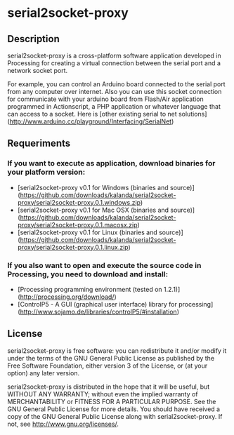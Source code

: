serial2socket-proxy
===================

Description
-----------

serial2socket-proxy is a cross-platform software application developed in Processing for creating a virtual connection between the serial port and a network socket port. 

For example, you can control an Arduino board connected to the serial port from any computer over internet. Also you can use this socket connection for communicate with your arduino board from Flash/Air application programmed in Actionscript, a PHP application or whatever language that can access to a socket. Here is [other existing serial to net solutions] (http://www.arduino.cc/playground/Interfacing/SerialNet)


Requeriments
------------

### If you want to execute as application, download binaries for your platform version:

* [serial2socket-proxy v0.1 for Windows (binaries and source)] (https://github.com/downloads/kalanda/serial2socket-proxy/serial2socket-proxy.0.1.windows.zip)
* [serial2socket-proxy v0.1 for Mac OSX (binaries and source)] (https://github.com/downloads/kalanda/serial2socket-proxy/serial2socket-proxy.0.1.macosx.zip)
* [serial2socket-proxy v0.1 for Linux (binaries and source)] (https://github.com/downloads/kalanda/serial2socket-proxy/serial2socket-proxy.0.1.linux.zip)


### If you also want to open and execute the source code in Processing, you need to download and install:

* [Processing programming environment (tested on 1.2.1)] (http://processing.org/download/)
* [ControlP5 - A GUI (graphical user interface) library for processing] (http://www.sojamo.de/libraries/controlP5/#installation)


License
-------

serial2socket-proxy is free software: you can redistribute it and/or modify it under the terms of the GNU General Public License as published by the Free Software Foundation, either version 3 of the License, or (at your option) any later version.

serial2socket-proxy is distributed in the hope that it will be useful, but WITHOUT ANY WARRANTY; without even the implied warranty of MERCHANTABILITY or FITNESS FOR A PARTICULAR PURPOSE.  See the GNU General Public License for more details. You should have received a copy of the GNU General Public License along with serial2socket-proxy.  If not, see <http://www.gnu.org/licenses/>.
